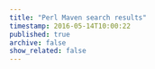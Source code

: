 ```yaml
---
title: "Perl Maven search results"
timestamp: 2016-05-14T10:00:22
published: true
archive: false
show_related: false
---
```




